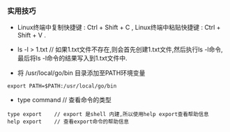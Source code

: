 ### 实用技巧

* Linux终端中复制快捷键 : Ctrl + Shift + C , Linux终端中粘贴快捷键 : Ctrl + Shift + V .
 
* ls -l > 1.txt     // 如果1.txt文件不存在,则会首先创建1.txt文件,然后执行ls -l命令,最后将ls -l命令的结果写入到1.txt文件中.

* 将 /usr/local/go/bin 目录添加至PATH环境变量
```shell
export PATH=$PATH:/usr/local/go/bin
```

* type command // 查看命令的类型
```shell
type export    // export 是shell 内建,所以使用help export查看帮助信息
help export    // 查看export命令的帮助信息
```
